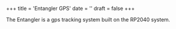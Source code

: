 +++
title = 'Entangler GPS'
date = ''
draft = false
+++

The Entangler is a gps tracking system built on the RP2040 system.
